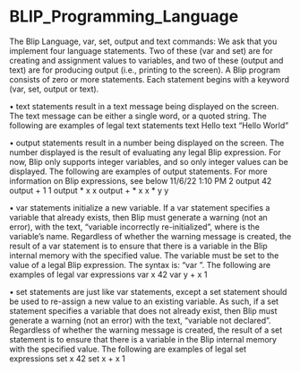 # BLIP_Programming_Language

The Blip Language, var, set, output and text commands: We ask that you implement
four language statements. Two of these (var and set) are for creating and assignment
values to variables, and two of these (output and text) are for producing output (i.e.,
printing to the screen). A Blip program consists of zero or more statements.
Each statement begins with a keyword (var, set, output or text).

• text statements result in a text message being displayed on the screen. The text
message can be either a single word, or a quoted string. The following are
examples of legal text statements
text Hello
text “Hello World”

• output statements result in a number being displayed on the screen. The number
displayed is the result of evaluating any legal Blip expression. For now, Blip only
supports integer variables, and so only integer values can be displayed. The
following are examples of output statements. For more information on Blip
expressions, see below
11/6/22 1:10 PM 2
output 42
output + 1 1
output * x x
output + * x x * y y

• var statements initialize a new variable. If a var statement specifies a variable that
already exists, then Blip must generate a warning (not an error), with the text,
“variable <varName> incorrectly re-initialized”, where <VarName> is the
variable’s name. Regardless of whether the warning message is created, the result
of a var statement is to ensure that there is a variable in the Blip internal memory
with the specified value. The variable must be set to the value of a legal Blip
expression. The syntax is: “var <varName> <expr>”. The following are examples
of legal var expressions
var x 42
var y + x 1

• set statements are just like var statements, except a set statement should be used to
re-assign a new value to an existing variable. As such, if a set statement specifies
a variable that does not already exist, then Blip must generate a warning (not an
error) with the text, “variable <varName> not declared”. Regardless of whether
the warning message is created, the result of a set statement is to ensure that there
is a variable in the Blip internal memory with the specified value. The following
are examples of legal set expressions
set x 42
set x + x 1
